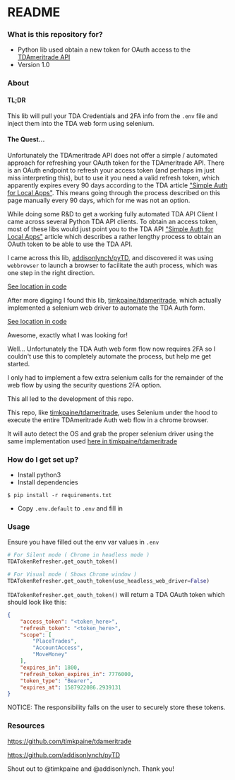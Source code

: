# README #

### What is this repository for?

* Python lib used obtain a new token for OAuth access to the [TDAmeritrade API](https://developer.tdameritrade.com/apis)
* Version 1.0

### About 

#### TL;DR

This lib will pull your TDA Credentials and 2FA info from the `.env` file 
and inject them into the TDA web form using selenium.
 
#### The Quest...

Unfortunately the TDAmeritrade API does not offer a simple / automated approach 
for refreshing your OAuth token for the TDAmeritrade API. There is an OAuth endpoint to refresh your access token (and perhaps im just miss interpreting this),
but to use it you need a valid refresh token, which apparently expires every 90 days according to 
the TDA article ["Simple Auth for Local Apps"](https://developer.tdameritrade.com/content/simple-auth-local-apps).
This means going through the process described on this page manually every 90 days, 
which for me was not an option.

While doing some R&D to get a working fully automated TDA API Client I came across several Python TDA API clients.
To obtain an access token, most of these libs would just point you to the TDA API 
["Simple Auth for Local Apps"](https://developer.tdameritrade.com/content/simple-auth-local-apps) 
article which describes a rather lengthy process to obtain an OAuth token to be able to use the TDA API. 

I came across this lib, [addisonlynch/pyTD](https://github.com/addisonlynch/pyTD), 
and discovered it was using `webbrowser` to launch a browser to facilitate the auth process, which was one step in the right direction.

[See location in code](https://github.com/addisonlynch/pyTD/blob/28099664c8a3b6b7e60f62f5e5c120f01e3530af/pyTD/auth/manager.py#L73)

After more digging I found this lib, [timkpaine/tdameritrade](https://github.com/timkpaine/tdameritrade), 
which actually implemented a selenium web driver to automate the TDA Auth form. 

[See location in code](https://github.com/timkpaine/tdameritrade/blob/master/tdameritrade/auth/__init__.py)

Awesome, exactly what I was looking for! 

Well... Unfortunately the TDA Auth web form flow now requires 2FA so I couldn't use this to completely automate the process, but help me get started.

I only had to implement a few extra selenium calls for the remainder of the web flow by using the security questions 2FA option.

This all led to the development of this repo. 


This repo, like [timkpaine/tdameritrade](https://github.com/timkpaine/tdameritrade), uses Selenium under the hood 
to execute the entire TDAmeritrade Auth web flow in a chrome browser.

It will auto detect the OS and grab the proper selenium driver using the same implementation used 
[here in timkpaine/tdameritrade](https://github.com/timkpaine/tdameritrade/blob/master/tdameritrade/auth/__init__.py)


### How do I get set up?

* Install python3
* Install dependencies

```
$ pip install -r requirements.txt
```

* Copy `.env.default` to `.env` and fill in

### Usage

Ensure you have filled out the env var values in `.env`

```python
# For Silent mode ( Chrome in headless mode )
TDATokenRefresher.get_oauth_token()

# For Visual mode ( Shows Chrome window )
TDATokenRefresher.get_oauth_token(use_headless_web_driver=False)
```

`TDATokenRefresher.get_oauth_token()` will return a TDA OAuth token which should look like this:

```json
{
    "access_token": "<token_here>",
    "refresh_token": "<token_here>",
    "scope": [
        "PlaceTrades",
        "AccountAccess",
        "MoveMoney"
    ],
    "expires_in": 1800,
    "refresh_token_expires_in": 7776000,
    "token_type": "Bearer",
    "expires_at": 1587922086.2939131
}
```

NOTICE: The responsibility falls on the user to securely store these tokens.

### Resources

https://github.com/timkpaine/tdameritrade

https://github.com/addisonlynch/pyTD

Shout out to @timkpaine and @addisonlynch. Thank you!
